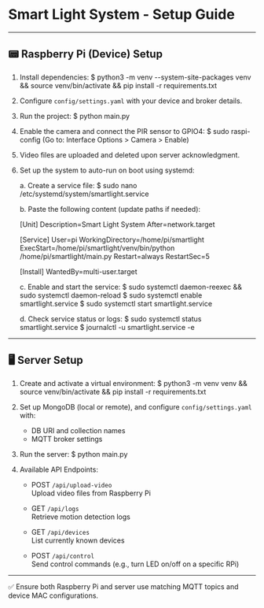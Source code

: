 # Smart Light System - Setup Guide

---

## 📟 Raspberry Pi (Device) Setup

1. Install dependencies:
   $ python3 -m venv --system-site-packages venv && source venv/bin/activate && pip install -r requirements.txt

2. Configure `config/settings.yaml` with your device and broker details.

3. Run the project:
   $ python main.py

4. Enable the camera and connect the PIR sensor to GPIO4:
   $ sudo raspi-config
   (Go to: Interface Options > Camera > Enable)

5. Video files are uploaded and deleted upon server acknowledgment.

6. Set up the system to auto-run on boot using systemd:

   a. Create a service file:
      $ sudo nano /etc/systemd/system/smartlight.service

   b. Paste the following content (update paths if needed):

      [Unit]
      Description=Smart Light System
      After=network.target

      [Service]
      User=pi
      WorkingDirectory=/home/pi/smartlight
      ExecStart=/home/pi/smartlight/venv/bin/python /home/pi/smartlight/main.py
      Restart=always
      RestartSec=5

      [Install]
      WantedBy=multi-user.target

   c. Enable and start the service:
      $ sudo systemctl daemon-reexec && sudo systemctl daemon-reload
      $ sudo systemctl enable smartlight.service
      $ sudo systemctl start smartlight.service

   d. Check service status or logs:
      $ sudo systemctl status smartlight.service
      $ journalctl -u smartlight.service -e

---

## 🖥️ Server Setup

1. Create and activate a virtual environment:
   $ python3 -m venv venv && source venv/bin/activate && pip install -r requirements.txt

2. Set up MongoDB (local or remote), and configure `config/settings.yaml` with:
   - DB URI and collection names
   - MQTT broker settings

3. Run the server:
   $ python main.py

4. Available API Endpoints:

   - POST `/api/upload-video`  
     Upload video files from Raspberry Pi

   - GET `/api/logs`  
     Retrieve motion detection logs

   - GET `/api/devices`  
     List currently known devices

   - POST `/api/control`  
     Send control commands (e.g., turn LED on/off on a specific RPi)

---

✅ Ensure both Raspberry Pi and server use matching MQTT topics and device MAC configurations.
